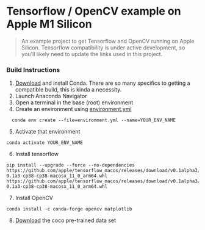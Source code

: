 # Tensorflow / OpenCV example on Apple M1 Silicon

> An example project to get Tensorflow and OpenCV running on Apple Silicon. 
> Tensorflow compatibility is under active development, so you'll likely need to update the links used in this project. 

### Build Instructions
1. [Download](https://www.anaconda.com/products/individual) and install Conda. There are so many specifics to getting a compatible build, this is kinda a necessity. 
2. Launch Anaconda Navigator
3. Open a terminal in the base (root) environment
4. Create an environment using [environment.yml](foo)
```console 
  conda env create --file=environment.yml --name=YOUR_ENV_NAME
```
5.  Activate that environment
```console
conda activate YOUR_ENV_NAME
```
6. Install tensorflow
```console
pip install --upgrade --force --no-dependencies https://github.com/apple/tensorflow_macos/releases/download/v0.1alpha3/tensorflow_macos-0.1a3-cp38-cp38-macosx_11_0_arm64.whl https://github.com/apple/tensorflow_macos/releases/download/v0.1alpha3/tensorflow_addons_macos-0.1a3-cp38-cp38-macosx_11_0_arm64.whl
```
7. Install OpenCV
```console
conda install -c conda-forge opencv matplotlib
```
8. [Download](http://download.tensorflow.org/models/object_detection/ssd_mobilenet_v2_coco_2018_03_29.tar.gz) the coco pre-trained data set
